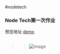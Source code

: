 #nodetech
### Node Tech第一次作业
预览地址 [demo](https://smilecris.github.io/NodeTech/0426work/index.html) <br><br>
>>![image](https://raw.githubusercontent.com/smileCris/NodeTech/master/0426work/img/preview.jpg)
